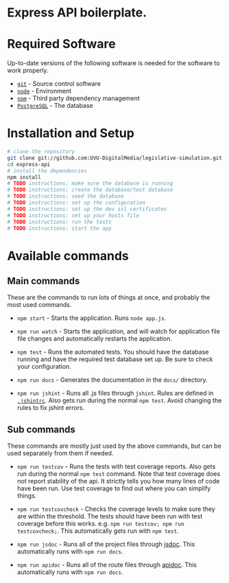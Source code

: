 # Express API boilerplate.

# Required Software

Up-to-date versions of the following software is needed for the software to work
properly.

* [`git`](http://git-scm.com/) - Source control software
* [`node`](http://nodejs.org/) - Environment
* [`npm`](https://docs.npmjs.com/) - Third party dependency management
* [`PostgreSQL`](http://www.postgresql.org/) - The database

# Installation and Setup

<!-- TODO need to complete instructions -->

```bash
# clone the repository
git clone git://github.com:UVU-DigitalMedia/legislative-simulation.git
cd express-api
# install the dependencies
npm install
# TODO instructions: make sure the database is running
# TODO instructions: create the database/test database
# TODO instructions: seed the database
# TODO instructions: set up the configuration
# TODO instructions: set up the dev ssl certificates
# TODO instructions: set up your hosts file
# TODO instructions: run the tests
# TODO instructions: start the app
```

# Available commands

## Main commands

These are the commands to run lots of things at once, and probably the most used
commands.

* `npm start` - Starts the application. Runs `node app.js`.

* `npm run watch` - Starts the application, and will watch for application file
  file changes and automatically restarts the application.

* `npm test` - Runs the automated tests. You should have the database running
  and have the required test database set up. Be sure to check your
  configuration.

* `npm run docs` - Generates the documentation in the `docs/` directory.

* `npm run jshint` - Runs all .js files through `jshint`. Rules are defined in
  [`.jshintrc`](.jshintrc). Also gets run during the normal `npm test`.
  Avoid changing the rules to fix jshint errors.

## Sub commands

These commands are mostly just used by the above commands, but can be used
separately from them if needed.

* `npm run testcov` - Runs the tests with test coverage reports. Also gets run
  during the normal `npm test` command. Note that test coverage does not
  report stability of the api. It strictly tells you how many lines of code have
  been run. Use test coverage to find out where you can simplify things.

* `npm run testcovcheck` - Checks the coverage levels to make sure they are
  within the threshold. The tests should have been run with test coverage before
  this works. e.g. `npm run testcov; npm run testcovcheck;`. This automatically
  gets run with `npm test`.

* `npm run jsdoc` - Runs all of the project files through
  [jsdoc](http://usejsdoc.org/). This automatically runs with `npm run docs`.

* `npm run apidoc` - Runs all of the route files through
  [apidoc](http://apidocjs.com/). This automatically runs with `npm run docs`.
